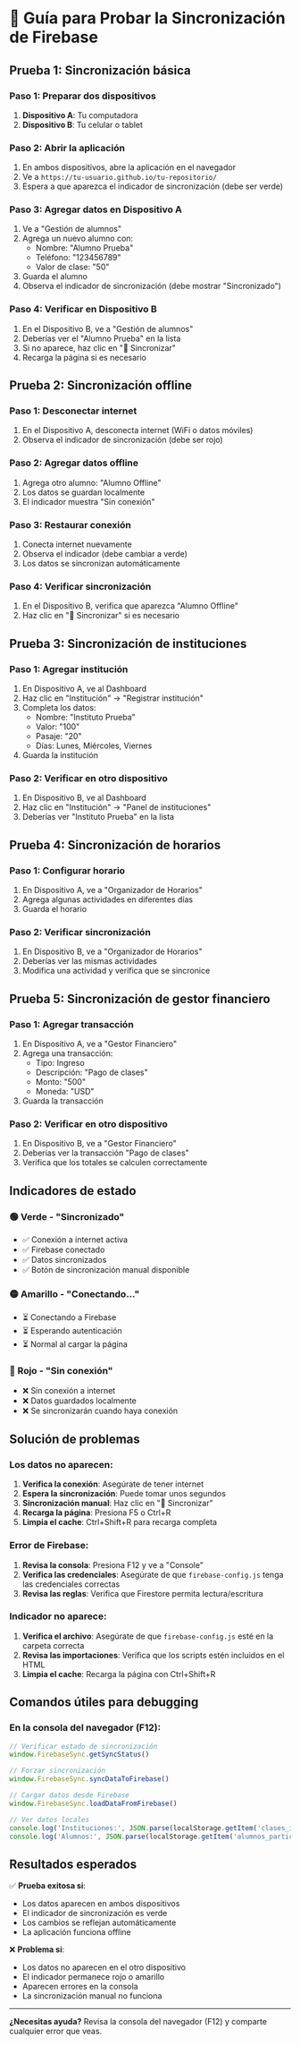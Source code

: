 # 🧪 Guía para Probar la Sincronización de Firebase

## Prueba 1: Sincronización básica

### Paso 1: Preparar dos dispositivos
1. **Dispositivo A**: Tu computadora
2. **Dispositivo B**: Tu celular o tablet

### Paso 2: Abrir la aplicación
1. En ambos dispositivos, abre la aplicación en el navegador
2. Ve a `https://tu-usuario.github.io/tu-repositorio/`
3. Espera a que aparezca el indicador de sincronización (debe ser verde)

### Paso 3: Agregar datos en Dispositivo A
1. Ve a "Gestión de alumnos"
2. Agrega un nuevo alumno con:
   - Nombre: "Alumno Prueba"
   - Teléfono: "123456789"
   - Valor de clase: "50"
3. Guarda el alumno
4. Observa el indicador de sincronización (debe mostrar "Sincronizado")

### Paso 4: Verificar en Dispositivo B
1. En el Dispositivo B, ve a "Gestión de alumnos"
2. Deberías ver el "Alumno Prueba" en la lista
3. Si no aparece, haz clic en "🔄 Sincronizar"
4. Recarga la página si es necesario

## Prueba 2: Sincronización offline

### Paso 1: Desconectar internet
1. En el Dispositivo A, desconecta internet (WiFi o datos móviles)
2. Observa el indicador de sincronización (debe ser rojo)

### Paso 2: Agregar datos offline
1. Agrega otro alumno: "Alumno Offline"
2. Los datos se guardan localmente
3. El indicador muestra "Sin conexión"

### Paso 3: Restaurar conexión
1. Conecta internet nuevamente
2. Observa el indicador (debe cambiar a verde)
3. Los datos se sincronizan automáticamente

### Paso 4: Verificar sincronización
1. En el Dispositivo B, verifica que aparezca "Alumno Offline"
2. Haz clic en "🔄 Sincronizar" si es necesario

## Prueba 3: Sincronización de instituciones

### Paso 1: Agregar institución
1. En Dispositivo A, ve al Dashboard
2. Haz clic en "Institución" → "Registrar institución"
3. Completa los datos:
   - Nombre: "Instituto Prueba"
   - Valor: "100"
   - Pasaje: "20"
   - Días: Lunes, Miércoles, Viernes
4. Guarda la institución

### Paso 2: Verificar en otro dispositivo
1. En Dispositivo B, ve al Dashboard
2. Haz clic en "Institución" → "Panel de instituciones"
3. Deberías ver "Instituto Prueba" en la lista

## Prueba 4: Sincronización de horarios

### Paso 1: Configurar horario
1. En Dispositivo A, ve a "Organizador de Horarios"
2. Agrega algunas actividades en diferentes días
3. Guarda el horario

### Paso 2: Verificar sincronización
1. En Dispositivo B, ve a "Organizador de Horarios"
2. Deberías ver las mismas actividades
3. Modifica una actividad y verifica que se sincronice

## Prueba 5: Sincronización de gestor financiero

### Paso 1: Agregar transacción
1. En Dispositivo A, ve a "Gestor Financiero"
2. Agrega una transacción:
   - Tipo: Ingreso
   - Descripción: "Pago de clases"
   - Monto: "500"
   - Moneda: "USD"
3. Guarda la transacción

### Paso 2: Verificar en otro dispositivo
1. En Dispositivo B, ve a "Gestor Financiero"
2. Deberías ver la transacción "Pago de clases"
3. Verifica que los totales se calculen correctamente

## Indicadores de estado

### 🟢 Verde - "Sincronizado"
- ✅ Conexión a internet activa
- ✅ Firebase conectado
- ✅ Datos sincronizados
- ✅ Botón de sincronización manual disponible

### 🟡 Amarillo - "Conectando..."
- ⏳ Conectando a Firebase
- ⏳ Esperando autenticación
- ⏳ Normal al cargar la página

### 🔴 Rojo - "Sin conexión"
- ❌ Sin conexión a internet
- ❌ Datos guardados localmente
- ❌ Se sincronizarán cuando haya conexión

## Solución de problemas

### Los datos no aparecen:
1. **Verifica la conexión**: Asegúrate de tener internet
2. **Espera la sincronización**: Puede tomar unos segundos
3. **Sincronización manual**: Haz clic en "🔄 Sincronizar"
4. **Recarga la página**: Presiona F5 o Ctrl+R
5. **Limpia el cache**: Ctrl+Shift+R para recarga completa

### Error de Firebase:
1. **Revisa la consola**: Presiona F12 y ve a "Console"
2. **Verifica las credenciales**: Asegúrate de que `firebase-config.js` tenga las credenciales correctas
3. **Revisa las reglas**: Verifica que Firestore permita lectura/escritura

### Indicador no aparece:
1. **Verifica el archivo**: Asegúrate de que `firebase-config.js` esté en la carpeta correcta
2. **Revisa las importaciones**: Verifica que los scripts estén incluidos en el HTML
3. **Limpia el cache**: Recarga la página con Ctrl+Shift+R

## Comandos útiles para debugging

### En la consola del navegador (F12):
```javascript
// Verificar estado de sincronización
window.FirebaseSync.getSyncStatus()

// Forzar sincronización
window.FirebaseSync.syncDataToFirebase()

// Cargar datos desde Firebase
window.FirebaseSync.loadDataFromFirebase()

// Ver datos locales
console.log('Instituciones:', JSON.parse(localStorage.getItem('clases_institutions')))
console.log('Alumnos:', JSON.parse(localStorage.getItem('alumnos_particulares')))
```

## Resultados esperados

✅ **Prueba exitosa si**:
- Los datos aparecen en ambos dispositivos
- El indicador de sincronización es verde
- Los cambios se reflejan automáticamente
- La aplicación funciona offline

❌ **Problema si**:
- Los datos no aparecen en el otro dispositivo
- El indicador permanece rojo o amarillo
- Aparecen errores en la consola
- La sincronización manual no funciona

---

**¿Necesitas ayuda?** Revisa la consola del navegador (F12) y comparte cualquier error que veas. 